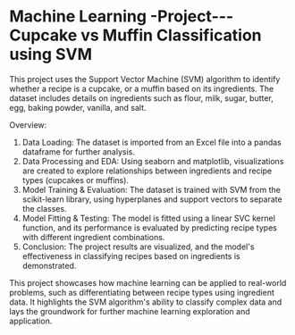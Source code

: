 # Machine Learning -Project---Cupcake vs Muffin Classification using SVM

This project uses the Support Vector Machine (SVM) algorithm to identify whether a recipe is a cupcake, or a muffin based on its ingredients. The dataset includes details on ingredients such as flour, milk, sugar, butter, egg, baking powder, vanilla, and salt.

Overview:

1.	Data Loading: The dataset is imported from an Excel file into a pandas dataframe for further analysis.
2.	Data Processing and EDA: Using seaborn and matplotlib, visualizations are created to explore relationships between ingredients and recipe types (cupcakes or muffins).
3.	Model Training & Evaluation: The dataset is trained with SVM from the scikit-learn library, using hyperplanes and support vectors to separate the classes.
4.	Model Fitting & Testing: The model is fitted using a linear SVC kernel function, and its performance is evaluated by predicting recipe types with different ingredient combinations.
5.	Conclusion: The project results are visualized, and the model's effectiveness in classifying recipes based on ingredients is demonstrated.


This project showcases how machine learning can be applied to real-world problems, such as differentiating between recipe types using ingredient data. It highlights the SVM algorithm's ability to classify complex data and lays the groundwork for further machine learning exploration and application.



